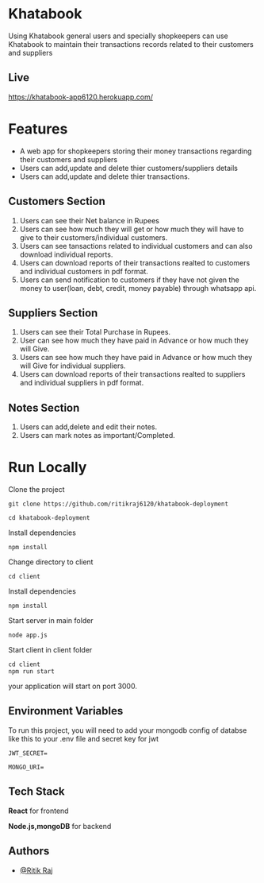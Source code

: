 # Khatabook

Using Khatabook general users and specially shopkeepers can use Khatabook to maintain their transactions records related to their customers and suppliers

## Live
https://khatabook-app6120.herokuapp.com/

# Features
  - A web app for shopkeepers storing their money transactions regarding their customers and suppliers
  - Users can add,update and delete thier customers/suppliers details
  - Users can add,update and delete thier transactions.
## Customers Section 
  1. Users can see their Net balance in Rupees
  2. Users can see how much they will get or how much they will have to  give to their customers/individual customers.
  3. Users can see tansactions related to individual customers and can also download individual reports.
  4. Users can download reports of their transactions realted to customers and individual customers in pdf format.
  5. Users can send notification to customers if they have not given the money to user(loan, debt, credit, money payable) through whatsapp api.

## Suppliers Section
  1. Users can see their Total Purchase in Rupees.
  2. User can see how much they have paid in Advance or how much they will Give.
  3. Users can see how much they have paid in Advance or how much they will Give for individual suppliers.
  4. Users can download reports of their transactions realted to suppliers and individual suppliers in pdf format.

## Notes Section
  1. Users can add,delete and edit their notes.
  2. Users can mark notes as important/Completed.

# Run Locally
Clone the project
```
git clone https://github.com/ritikraj6120/khatabook-deployment
```
```
cd khatabook-deployment
```
Install dependencies
```
npm install
```
Change directory to client
```
cd client
```
Install dependencies
```
npm install
```
Start server in main folder
```
node app.js
```
Start client in client folder
```
cd client
npm run start
```
your application will start on port 3000.

## Environment Variables
To run this project, you will need to add your mongodb config of databse like this to your .env file and secret key for jwt

`JWT_SECRET=`

`MONGO_URI=`
## Tech Stack
**React** for frontend

**Node.js,mongoDB** for backend

## Authors
- [@Ritik Raj](https://github.com/ritikraj6120)



 

